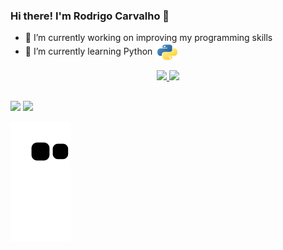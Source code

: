 ### Hi there! I'm Rodrigo Carvalho 👋


- 🔭 I’m currently working on improving my programming skills
- 🌱 I’m currently learning Python <img align="center" alt="Rafa-Python" height="30" width="40" src="https://raw.githubusercontent.com/devicons/devicon/master/icons/python/python-original.svg">

<div align="center">
  <a href="https://github.com/RodrigoFCC">
  <img height="140em" src="https://github-readme-stats.vercel.app/api?username=RodrigoFCC&show_icons=true&theme=chartreuse-dark&include_all_commits=true&count_private=true"/>
  <img height="140em" src="https://github-readme-stats.vercel.app/api/top-langs/?username=RodrigoFCC&layout=compact&langs_count=7&theme=chartreuse-dark"/>
</div>
</div>
  
  ##
 
<div> 

<div> 
  <a href = "mailto:rodrigofcc.dev@gmail.com"><img src="https://img.shields.io/badge/-Gmail-%23333?style=for-the-badge&logo=gmail&logoColor=white" target="_blank"></a>
  <a href="https://www.linkedin.com/in/Rodrigofcc" target="_blank"><img src="https://img.shields.io/badge/-LinkedIn-%230077B5?style=for-the-badge&logo=linkedin&logoColor=white" target="_blank"></a> 
 
  ![Snake animation](https://github.com/RodrigoFCC/RodrigoFCC/blob/output/github-contribution-grid-snake.svg)
 
</div>
